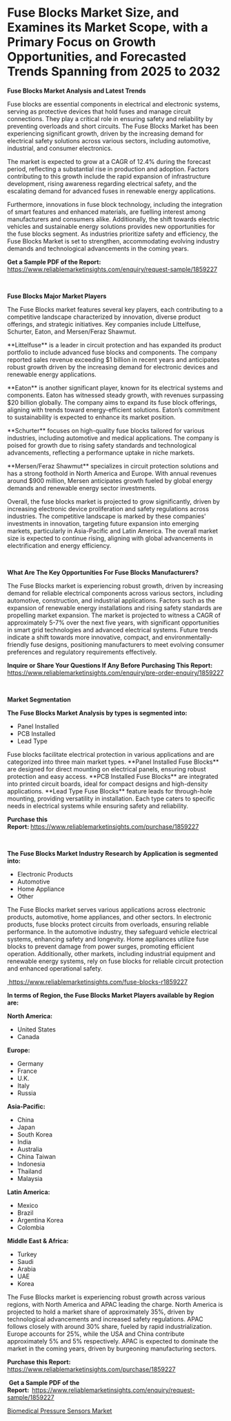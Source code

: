 <p><h1>Fuse Blocks Market Size, and Examines its Market Scope, with a Primary Focus on Growth Opportunities, and Forecasted Trends Spanning from 2025 to 2032</h1></p><p><strong>Fuse Blocks Market Analysis and Latest Trends</strong></p>
<p><p>Fuse blocks are essential components in electrical and electronic systems, serving as protective devices that hold fuses and manage circuit connections. They play a critical role in ensuring safety and reliability by preventing overloads and short circuits. The Fuse Blocks Market has been experiencing significant growth, driven by the increasing demand for electrical safety solutions across various sectors, including automotive, industrial, and consumer electronics.</p><p>The market is expected to grow at a CAGR of 12.4% during the forecast period, reflecting a substantial rise in production and adoption. Factors contributing to this growth include the rapid expansion of infrastructure development, rising awareness regarding electrical safety, and the escalating demand for advanced fuses in renewable energy applications.</p><p>Furthermore, innovations in fuse block technology, including the integration of smart features and enhanced materials, are fuelling interest among manufacturers and consumers alike. Additionally, the shift towards electric vehicles and sustainable energy solutions provides new opportunities for the fuse blocks segment. As industries prioritize safety and efficiency, the Fuse Blocks Market is set to strengthen, accommodating evolving industry demands and technological advancements in the coming years.</p></p>
<p><strong>Get a Sample PDF of the Report:&nbsp;</strong> <a href="https://www.reliablemarketinsights.com/enquiry/request-sample/1859227?utm_campaign=2287&utm_medium=2&utm_source=Github&utm_content=ia&utm_term=10022025&utm_id=fuse-blocks">https://www.reliablemarketinsights.com/enquiry/request-sample/1859227</a></p>
<p>&nbsp;</p>
<p><strong>Fuse Blocks Major Market Players</strong></p>
<p><p>The Fuse Blocks market features several key players, each contributing to a competitive landscape characterized by innovation, diverse product offerings, and strategic initiatives. Key companies include Littelfuse, Schurter, Eaton, and Mersen/Feraz Shawmut.</p><p>**Littelfuse** is a leader in circuit protection and has expanded its product portfolio to include advanced fuse blocks and components. The company reported sales revenue exceeding $1 billion in recent years and anticipates robust growth driven by the increasing demand for electronic devices and renewable energy applications.</p><p>**Eaton** is another significant player, known for its electrical systems and components. Eaton has witnessed steady growth, with revenues surpassing $20 billion globally. The company aims to expand its fuse block offerings, aligning with trends toward energy-efficient solutions. Eaton’s commitment to sustainability is expected to enhance its market position.</p><p>**Schurter** focuses on high-quality fuse blocks tailored for various industries, including automotive and medical applications. The company is poised for growth due to rising safety standards and technological advancements, reflecting a performance uptake in niche markets.</p><p>**Mersen/Feraz Shawmut** specializes in circuit protection solutions and has a strong foothold in North America and Europe. With annual revenues around $900 million, Mersen anticipates growth fueled by global energy demands and renewable energy sector investments.</p><p>Overall, the fuse blocks market is projected to grow significantly, driven by increasing electronic device proliferation and safety regulations across industries. The competitive landscape is marked by these companies' investments in innovation, targeting future expansion into emerging markets, particularly in Asia-Pacific and Latin America. The overall market size is expected to continue rising, aligning with global advancements in electrification and energy efficiency.</p></p>
<p>&nbsp;</p>
<p><strong>What Are The Key Opportunities For Fuse Blocks Manufacturers?</strong></p>
<p><p>The Fuse Blocks market is experiencing robust growth, driven by increasing demand for reliable electrical components across various sectors, including automotive, construction, and industrial applications. Factors such as the expansion of renewable energy installations and rising safety standards are propelling market expansion. The market is projected to witness a CAGR of approximately 5-7% over the next five years, with significant opportunities in smart grid technologies and advanced electrical systems. Future trends indicate a shift towards more innovative, compact, and environmentally-friendly fuse designs, positioning manufacturers to meet evolving consumer preferences and regulatory requirements effectively.</p></p>
<p><strong>Inquire or Share Your Questions If Any Before Purchasing This Report:</strong> <a href="https://www.reliablemarketinsights.com/enquiry/pre-order-enquiry/1859227?utm_campaign=2287&utm_medium=2&utm_source=Github&utm_content=ia&utm_term=10022025&utm_id=fuse-blocks">https://www.reliablemarketinsights.com/enquiry/pre-order-enquiry/1859227</a></p>
<p>&nbsp;</p>
<p><strong>Market Segmentation</strong></p>
<p><strong>The Fuse Blocks Market Analysis by types is segmented into:</strong></p>
<p><ul><li>Panel Installed</li><li>PCB Installed</li><li>Lead Type</li></ul></p>
<p><p>Fuse blocks facilitate electrical protection in various applications and are categorized into three main market types. **Panel Installed Fuse Blocks** are designed for direct mounting on electrical panels, ensuring robust protection and easy access. **PCB Installed Fuse Blocks** are integrated into printed circuit boards, ideal for compact designs and high-density applications. **Lead Type Fuse Blocks** feature leads for through-hole mounting, providing versatility in installation. Each type caters to specific needs in electrical systems while ensuring safety and reliability.</p></p>
<p><strong>Purchase this Report:&nbsp;</strong><a href="https://www.reliablemarketinsights.com/purchase/1859227?utm_campaign=2287&utm_medium=2&utm_source=Github&utm_content=ia&utm_term=10022025&utm_id=fuse-blocks">https://www.reliablemarketinsights.com/purchase/1859227</a></p>
<p>&nbsp;</p>
<p><strong>The Fuse Blocks Market Industry Research by Application is segmented into:</strong></p>
<p><ul><li>Electronic Products</li><li>Automotive</li><li>Home Appliance</li><li>Other</li></ul></p>
<p><p>The Fuse Blocks market serves various applications across electronic products, automotive, home appliances, and other sectors. In electronic products, fuse blocks protect circuits from overloads, ensuring reliable performance. In the automotive industry, they safeguard vehicle electrical systems, enhancing safety and longevity. Home appliances utilize fuse blocks to prevent damage from power surges, promoting efficient operation. Additionally, other markets, including industrial equipment and renewable energy systems, rely on fuse blocks for reliable circuit protection and enhanced operational safety.</p></p>
<p><a href="https://www.reliablemarketinsights.com/fuse-blocks-r1859227?utm_campaign=2287&utm_medium=2&utm_source=Github&utm_content=ia&utm_term=10022025&utm_id=fuse-blocks">&nbsp;https://www.reliablemarketinsights.com/fuse-blocks-r1859227</a></p>
<p><strong>In terms of Region, the Fuse Blocks Market Players available by Region are:</strong></p>
<p>
    <p> <strong> North America: </strong>
        <ul>
            <li>United States</li>
            <li>Canada</li>
        </ul>
        </p> 
    <p> <strong> Europe: </strong>
        <ul>
            <li>Germany</li>
            <li>France</li>
            <li>U.K.</li>
            <li>Italy</li>
            <li>Russia</li>
        </ul>
        </p> 
    <p> <strong> Asia-Pacific: </strong>
        <ul>
            <li>China</li>
            <li>Japan</li>
            <li>South Korea</li>
            <li>India</li>
            <li>Australia</li>
            <li>China Taiwan</li>
            <li>Indonesia</li>
            <li>Thailand</li>
            <li>Malaysia</li>
        </ul>
        </p> 
    <p> <strong> Latin America: </strong>
        <ul>
            <li>Mexico</li>
            <li>Brazil</li>
            <li>Argentina Korea</li>
            <li>Colombia</li>
        </ul>
        </p> 
    <p> <strong> Middle East & Africa: </strong>
        <ul>
            <li>Turkey</li>
            <li>Saudi</li>
            <li>Arabia</li>
            <li>UAE</li>
            <li>Korea</li>
        </ul>
    </p>
    </p>
<p><p>The Fuse Blocks market is experiencing robust growth across various regions, with North America and APAC leading the charge. North America is projected to hold a market share of approximately 35%, driven by technological advancements and increased safety regulations. APAC follows closely with around 30% share, fueled by rapid industrialization. Europe accounts for 25%, while the USA and China contribute approximately 5% and 5% respectively. APAC is expected to dominate the market in the coming years, driven by burgeoning manufacturing sectors.</p></p>
<p><strong>Purchase this Report: </strong><a href="https://www.reliablemarketinsights.com/purchase/1859227?utm_campaign=2287&utm_medium=2&utm_source=Github&utm_content=ia&utm_term=10022025&utm_id=fuse-blocks">https://www.reliablemarketinsights.com/purchase/1859227</a></p>
<p>&nbsp;<strong>Get a Sample PDF of the Report:&nbsp;&nbsp;</strong><a href="https://www.reliablemarketinsights.com/enquiry/request-sample/1859227?utm_campaign=2287&utm_medium=2&utm_source=Github&utm_content=ia&utm_term=10022025&utm_id=fuse-blocks">https://www.reliablemarketinsights.com/enquiry/request-sample/1859227</a></p>
<p><strong></strong></p>
<p><p><a href="https://github.com/princessbartram3/Market-Research-Report-List-1/blob/main/biomedical-pressure-sensors-market.md?utm_campaign=2287&utm_medium=2&utm_source=Github&utm_content=ia&utm_term=10022025&utm_id=fuse-blocks">Biomedical Pressure Sensors Market</a></p></p>